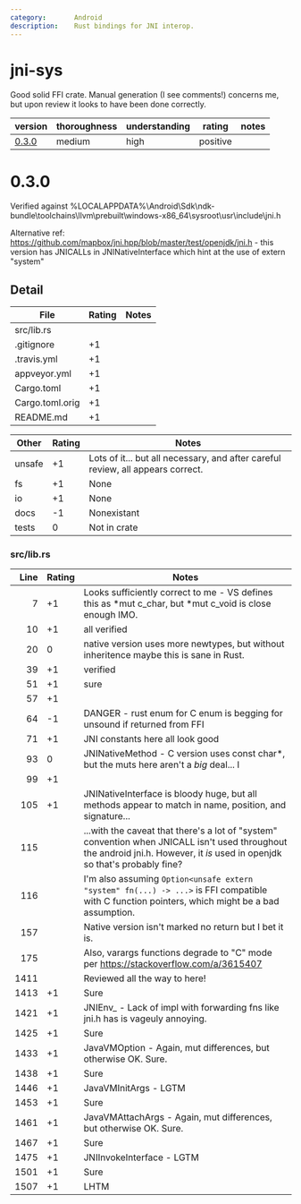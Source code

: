 ```yaml
---
category:       Android
description:    Rust bindings for JNI interop.
---
```


# jni-sys

Good solid FFI crate.  Manual generation (I see comments!) concerns me, but upon review it looks to have been done correctly.

| version | thoroughness | understanding | rating | notes |
| ------- | ------------ | ------------- | ------ | ----- |
| [0.3.0](#0.3.0) | medium | high | positive

# 0.3.0

Verified against %LOCALAPPDATA%\Android\Sdk\ndk-bundle\toolchains\llvm\prebuilt\windows-x86_64\sysroot\usr\include\jni.h

Alternative ref: https://github.com/mapbox/jni.hpp/blob/master/test/openjdk/jni.h - this version has JNICALLs in JNINativeInterface which hint at the use of extern "system"

Detail
------

| File                              | Rating | Notes |
| --------------------------------- | ------ | ----- |
| src/lib.rs                        |
| .gitignore                        | +1
| .travis.yml                       | +1
| appveyor.yml                      | +1
| Cargo.toml                        | +1
| Cargo.toml.orig                   | +1
| README.md                         | +1

| Other     | Rating | Notes |
| --------- | ------ | ----- |
| unsafe    | +1    | Lots of it... but all necessary, and after careful review, all appears correct.
| fs        | +1    | None
| io        | +1    | None
| docs      | -1    | Nonexistant
| tests     |  0    | Not in crate

### src/lib.rs

| Line  | Rating | Notes |
| -----:| ------ | ----- |
| 7     | +1    | Looks sufficiently correct to me - VS defines this as *mut c_char, but *mut c_void is close enough IMO.
| 10    | +1    | all verified
| 20    | 0     | native version uses more newtypes, but without inheritence maybe this is sane in Rust.
| 39    | +1    | verified
| 51    | +1    | sure
| 57    | +1    | |
| 64    | -1    | DANGER - rust enum for C enum is begging for unsound if returned from FFI
| 71    | +1    | JNI constants here all look good
| 93    | 0     | JNINativeMethod - C version uses const char*, but the muts here aren't a *big* deal... I
| 99    | +1    | |
| 105   | +1    | JNINativeInterface is bloody huge, but all methods appear to match in name, position, and signature... |
| 115   |       | ...with the caveat that there's a lot of "system" convention when JNICALL isn't used throughout the android jni.h.  However, it *is* used in openjdk so that's probably fine?
| 116   |       | I'm also assuming `Option<unsafe extern "system" fn(...) -> ...>` is FFI compatible with C function pointers, which might be a bad assumption. |
| 157   |       | Native version isn't marked no return but I bet it is.
| 175   |       | Also, varargs functions degrade to "C" mode per https://stackoverflow.com/a/3615407
| 1411  |       | Reviewed all the way to here!
| 1413  | +1    | Sure
| 1421  | +1    | JNIEnv_ - Lack of impl with forwarding fns like jni.h has is vageuly annoying.
| 1425  | +1    | Sure
| 1433  | +1    | JavaVMOption - Again, mut differences, but otherwise OK.  Sure.
| 1438  | +1    | Sure
| 1446  | +1    | JavaVMInitArgs - LGTM
| 1453  | +1    | Sure
| 1461  | +1    | JavaVMAttachArgs - Again, mut differences, but otherwise OK.  Sure.
| 1467  | +1    | Sure
| 1475  | +1    | JNIInvokeInterface - LGTM
| 1501  | +1    | Sure
| 1507  | +1    | LHTM
